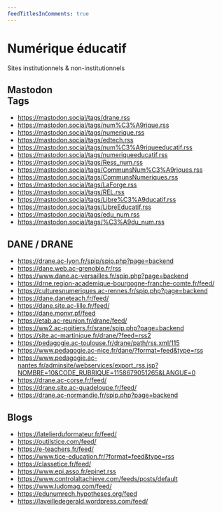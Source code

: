 ```yaml
---
feedTitlesInComments: true
---
```



# Numérique éducatif

Sites institutionnels & non-institutionnels

## Mastodon <aside>Tags</aside>

- https://mastodon.social/tags/drane.rss
- https://mastodon.social/tags/num%C3%A9rique.rss
- https://mastodon.social/tags/numerique.rss
- https://mastodon.social/tags/edtech.rss
- https://mastodon.social/tags/num%C3%A9riqueeducatif.rss
- https://mastodon.social/tags/numeriqueeducatif.rss
- https://mastodon.social/tags/Ress_num.rss
- https://mastodon.social/tags/CommunsNum%C3%A9riques.rss
- https://mastodon.social/tags/CommunsNumeriques.rss
- https://mastodon.social/tags/LaForge.rss
- https://mastodon.social/tags/REL.rss
- https://mastodon.social/tags/Libre%C3%A9ducatif.rss
- https://mastodon.social/tags/LibreEducatif.rss
- https://mastodon.social/tags/edu_num.rss
- https://mastodon.social/tags/%C3%A9du_num.rss

## DANE / DRANE

- https://drane.ac-lyon.fr/spip/spip.php?page=backend <!-- DRANE Lyon -->
- https://dane.web.ac-grenoble.fr/rss <!-- DANE Grenoble -->
- https://www.dane.ac-versailles.fr/spip.php?page=backend <!-- DANE Versailles -->
- https://drne.region-academique-bourgogne-franche-comte.fr/feed/ <!-- DANE Bourgogne-Franche-Comté -->
- https://culturesnumeriques.ac-rennes.fr/spip.php?page=backend <!-- DANE Rennes -->
- https://dane.daneteach.fr/feed/ <!-- DANE Nancy-Metz -->
- https://dane.site.ac-lille.fr/feed/ <!-- DANE Lille -->
- https://dane.monvr.pf/feed <!-- DANE Polynésie Française -->
- https://etab.ac-reunion.fr/drane/feed/ <!-- DANE La Réunion -->
- https://ww2.ac-poitiers.fr/srane/spip.php?page=backend <!-- DANE Poitiers -->
- https://site.ac-martinique.fr/drane/?feed=rss2 <!-- DANE Martinique -->
- https://pedagogie.ac-toulouse.fr/drane/path/rss.xml/115 <!-- DANE Toulouse -->
- https://www.pedagogie.ac-nice.fr/dane/?format=feed&type=rss <!-- DANE Nice -->
- https://www.pedagogie.ac-nantes.fr/adminsite/webservices/export_rss.jsp?NOMBRE=10&CODE_RUBRIQUE=1158679051265&LANGUE=0 <!-- DANE Nantes -->
- https://drane.ac-corse.fr/feed/ <!-- DRANE Corse -->
- https://drane.site.ac-guadeloupe.fr/feed/ <!-- DRANE Guadeloupe -->
- https://drane.ac-normandie.fr/spip.php?page=backend <!-- DRANE Normandie -->

## Blogs

- https://latelierduformateur.fr/feed/ <!-- L'atelier du formateur -->
- https://outilstice.com/feed/ <!-- Les Outils Tice -->
- https://e-teachers.fr/feed/ <!-- E-Teachers -->
- https://www.tice-education.fr/?format=feed&type=rss <!-- Tice-education -->
- https://classetice.fr/feed/ <!-- Classe TICE -->
- https://www.epi.asso.fr/epinet.rss <!-- Association Enseignement Public & Informatique -->
- https://www.controlaltachieve.com/feeds/posts/default <!-- Control Alt Achieve -->
- https://www.ludomag.com/feed/ <!-- Ludomag -->
- https://edunumrech.hypotheses.org/feed <!-- Éducation, numérique et recherche -->
- https://laveilledegerald.wordpress.com/feed/ <!-- La Veille de Gér@ld -->
